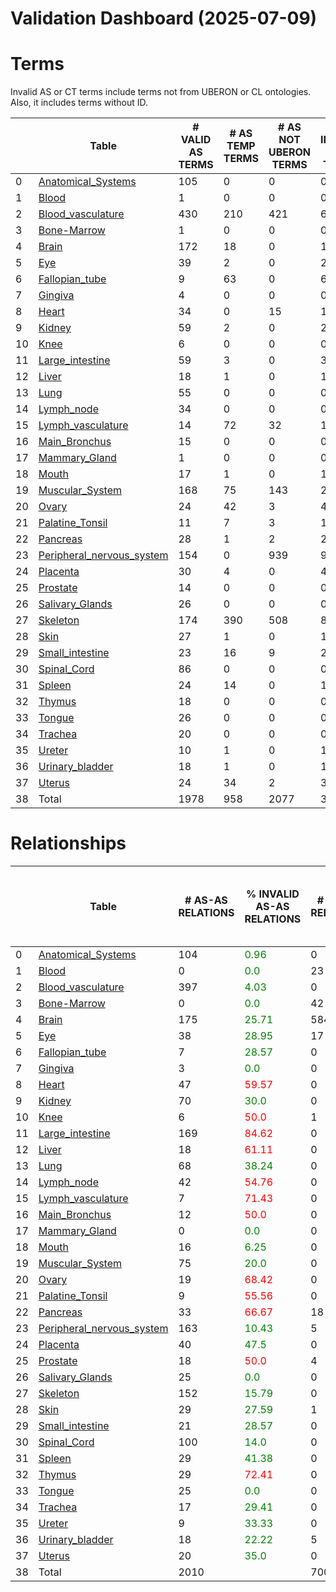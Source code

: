 
Validation Dashboard (2025-07-09)
=================================

# Terms


Invalid AS or CT terms include terms not from UBERON or CL ontologies. Also, it includes terms without ID.

|    | Table                                                            |   # VALID AS TERMS |   # AS TEMP TERMS |   # AS NOT UBERON TERMS |   # INVALID AS TERMS | % INVALID AS TERMS               |   # VALID CT TERMS |   # CT TEMP TERMS |   # CT NOT CL TERMS |   # INVALID CT TERMS | % INVALID CT TERMS               | % INVALID TERMS                  |
|----|------------------------------------------------------------------|--------------------|-------------------|-------------------------|----------------------|----------------------------------|--------------------|-------------------|---------------------|----------------------|----------------------------------|----------------------------------|
|  0 | [Anatomical_Systems](Anatomical_Systems/README.md)               |                105 |                 0 |                       0 |                    0 | <font color='green'>0.0</font>   |                  0 |                 0 |                   0 |                    0 | <font color='green'>0.0</font>   | <font color='green'>0.0</font>   |
|  1 | [Blood](Blood/README.md)                                         |                  1 |                 0 |                       0 |                    0 | <font color='green'>0.0</font>   |                 29 |                 0 |                   0 |                    0 | <font color='green'>0.0</font>   | <font color='green'>0.0</font>   |
|  2 | [Blood_vasculature](Blood_vasculature/README.md)                 |                430 |               210 |                     421 |                  631 | <font color='red'>59.47</font>   |                 10 |                 0 |                   0 |                    0 | <font color='green'>0.0</font>   | <font color='red'>58.92</font>   |
|  3 | [Bone-Marrow](Bone-Marrow/README.md)                             |                  1 |                 0 |                       0 |                    0 | <font color='green'>0.0</font>   |                 47 |                 0 |                   0 |                    0 | <font color='green'>0.0</font>   | <font color='green'>0.0</font>   |
|  4 | [Brain](Brain/README.md)                                         |                172 |                18 |                       0 |                   18 | <font color='green'>9.47</font>  |                622 |                 0 |                   0 |                    0 | <font color='green'>0.0</font>   | <font color='green'>2.22</font>  |
|  5 | [Eye](Eye/README.md)                                             |                 39 |                 2 |                       0 |                    2 | <font color='green'>4.88</font>  |                 33 |                 1 |                   0 |                    1 | <font color='green'>2.94</font>  | <font color='green'>4.0</font>   |
|  6 | [Fallopian_tube](Fallopian_tube/README.md)                       |                  9 |                63 |                       0 |                   63 | <font color='red'>87.5</font>    |                 18 |                 1 |                   0 |                    1 | <font color='green'>5.26</font>  | <font color='red'>70.33</font>   |
|  7 | [Gingiva](Gingiva/README.md)                                     |                  4 |                 0 |                       0 |                    0 | <font color='green'>0.0</font>   |                  1 |                 0 |                   0 |                    0 | <font color='green'>0.0</font>   | <font color='green'>0.0</font>   |
|  8 | [Heart](Heart/README.md)                                         |                 34 |                 0 |                      15 |                   15 | <font color='green'>30.61</font> |                 28 |                 0 |                   0 |                    0 | <font color='green'>0.0</font>   | <font color='green'>19.48</font> |
|  9 | [Kidney](Kidney/README.md)                                       |                 59 |                 2 |                       0 |                    2 | <font color='green'>3.28</font>  |                 67 |                 3 |                   0 |                    3 | <font color='green'>4.29</font>  | <font color='green'>3.82</font>  |
| 10 | [Knee](Knee/README.md)                                           |                  6 |                 0 |                       0 |                    0 | <font color='green'>0.0</font>   |                  2 |                 9 |                   0 |                    9 | <font color='red'>81.82</font>   | <font color='red'>52.94</font>   |
| 11 | [Large_intestine](Large_intestine/README.md)                     |                 59 |                 3 |                       0 |                    3 | <font color='green'>4.84</font>  |                 55 |                 3 |                   0 |                    3 | <font color='green'>5.17</font>  | <font color='green'>5.0</font>   |
| 12 | [Liver](Liver/README.md)                                         |                 18 |                 1 |                       0 |                    1 | <font color='green'>5.26</font>  |                 28 |                 2 |                   1 |                    3 | <font color='green'>9.68</font>  | <font color='green'>8.0</font>   |
| 13 | [Lung](Lung/README.md)                                           |                 55 |                 0 |                       0 |                    0 | <font color='green'>0.0</font>   |                 75 |                 0 |                   0 |                    0 | <font color='green'>0.0</font>   | <font color='green'>0.0</font>   |
| 14 | [Lymph_node](Lymph_node/README.md)                               |                 34 |                 0 |                       0 |                    0 | <font color='green'>0.0</font>   |                 45 |                 0 |                   0 |                    0 | <font color='green'>0.0</font>   | <font color='green'>0.0</font>   |
| 15 | [Lymph_vasculature](Lymph_vasculature/README.md)                 |                 14 |                72 |                      32 |                  104 | <font color='red'>88.14</font>   |                  1 |                 0 |                   0 |                    0 | <font color='green'>0.0</font>   | <font color='red'>87.39</font>   |
| 16 | [Main_Bronchus](Main_Bronchus/README.md)                         |                 15 |                 0 |                       0 |                    0 | <font color='green'>0.0</font>   |                 19 |                 0 |                   0 |                    0 | <font color='green'>0.0</font>   | <font color='green'>0.0</font>   |
| 17 | [Mammary_Gland](Mammary_Gland/README.md)                         |                  1 |                 0 |                       0 |                    0 | <font color='green'>0.0</font>   |                  0 |                10 |                   0 |                   10 | <font color='red'>100.0</font>   | <font color='red'>90.91</font>   |
| 18 | [Mouth](Mouth/README.md)                                         |                 17 |                 1 |                       0 |                    1 | <font color='green'>5.56</font>  |                 11 |                12 |                   0 |                   12 | <font color='red'>52.17</font>   | <font color='green'>31.71</font> |
| 19 | [Muscular_System](Muscular_System/README.md)                     |                168 |                75 |                     143 |                  218 | <font color='red'>56.48</font>   |                  1 |                 0 |                   0 |                    0 | <font color='green'>0.0</font>   | <font color='red'>56.33</font>   |
| 20 | [Ovary](Ovary/README.md)                                         |                 24 |                42 |                       3 |                   45 | <font color='red'>65.22</font>   |                  5 |                11 |                   0 |                   11 | <font color='red'>68.75</font>   | <font color='red'>65.88</font>   |
| 21 | [Palatine_Tonsil](Palatine_Tonsil/README.md)                     |                 11 |                 7 |                       3 |                   10 | <font color='green'>47.62</font> |                 13 |                 4 |                   0 |                    4 | <font color='green'>23.53</font> | <font color='green'>36.84</font> |
| 22 | [Pancreas](Pancreas/README.md)                                   |                 28 |                 1 |                       2 |                    2 | <font color='green'>6.67</font>  |                 28 |                 2 |                   0 |                    2 | <font color='green'>6.67</font>  | <font color='green'>6.67</font>  |
| 23 | [Peripheral_nervous_system](Peripheral_nervous_system/README.md) |                154 |                 0 |                     939 |                  946 | <font color='red'>86.0</font>    |                  7 |               120 |                   0 |                  120 | <font color='red'>94.49</font>   | <font color='red'>86.88</font>   |
| 24 | [Placenta](Placenta/README.md)                                   |                 30 |                 4 |                       0 |                    4 | <font color='green'>11.76</font> |                 23 |                 0 |                   0 |                    0 | <font color='green'>0.0</font>   | <font color='green'>7.02</font>  |
| 25 | [Prostate](Prostate/README.md)                                   |                 14 |                 0 |                       0 |                    0 | <font color='green'>0.0</font>   |                 16 |                 1 |                   1 |                    2 | <font color='green'>11.11</font> | <font color='green'>6.25</font>  |
| 26 | [Salivary_Glands](Salivary_Glands/README.md)                     |                 26 |                 0 |                       0 |                    0 | <font color='green'>0.0</font>   |                  3 |                 0 |                   0 |                    0 | <font color='green'>0.0</font>   | <font color='green'>0.0</font>   |
| 27 | [Skeleton](Skeleton/README.md)                                   |                174 |               390 |                     508 |                  898 | <font color='red'>83.77</font>   |                  1 |                 0 |                   0 |                    0 | <font color='green'>0.0</font>   | <font color='red'>83.69</font>   |
| 28 | [Skin](Skin/README.md)                                           |                 27 |                 1 |                       0 |                    1 | <font color='green'>3.57</font>  |                 37 |                 0 |                   0 |                    0 | <font color='green'>0.0</font>   | <font color='green'>1.54</font>  |
| 29 | [Small_intestine](Small_intestine/README.md)                     |                 23 |                16 |                       9 |                   25 | <font color='red'>52.08</font>   |                 25 |                10 |                   0 |                   10 | <font color='green'>28.57</font> | <font color='green'>42.17</font> |
| 30 | [Spinal_Cord](Spinal_Cord/README.md)                             |                 86 |                 0 |                       0 |                    0 | <font color='green'>0.0</font>   |                  8 |                 0 |                   0 |                    0 | <font color='green'>0.0</font>   | <font color='green'>0.0</font>   |
| 31 | [Spleen](Spleen/README.md)                                       |                 24 |                14 |                       0 |                   14 | <font color='green'>36.84</font> |                 50 |                13 |                   1 |                   13 | <font color='green'>20.63</font> | <font color='green'>26.73</font> |
| 32 | [Thymus](Thymus/README.md)                                       |                 18 |                 0 |                       0 |                    0 | <font color='green'>0.0</font>   |                 50 |                 0 |                   0 |                    0 | <font color='green'>0.0</font>   | <font color='green'>0.0</font>   |
| 33 | [Tongue](Tongue/README.md)                                       |                 26 |                 0 |                       0 |                    0 | <font color='green'>0.0</font>   |                  0 |                 0 |                   0 |                    0 | <font color='green'>0.0</font>   | <font color='green'>0.0</font>   |
| 34 | [Trachea](Trachea/README.md)                                     |                 20 |                 0 |                       0 |                    0 | <font color='green'>0.0</font>   |                 17 |                 0 |                   0 |                    0 | <font color='green'>0.0</font>   | <font color='green'>0.0</font>   |
| 35 | [Ureter](Ureter/README.md)                                       |                 10 |                 1 |                       0 |                    1 | <font color='green'>9.09</font>  |                  4 |                11 |                   0 |                   11 | <font color='red'>73.33</font>   | <font color='green'>46.15</font> |
| 36 | [Urinary_bladder](Urinary_bladder/README.md)                     |                 18 |                 1 |                       0 |                    1 | <font color='green'>5.26</font>  |                 17 |                26 |                   0 |                   26 | <font color='red'>60.47</font>   | <font color='green'>43.55</font> |
| 37 | [Uterus](Uterus/README.md)                                       |                 24 |                34 |                       2 |                   36 | <font color='red'>60.0</font>    |                  1 |                17 |                   0 |                   17 | <font color='red'>94.44</font>   | <font color='red'>67.95</font>   |
| 38 | Total                                                            |               1978 |               958 |                    2077 |                 3041 |                                  |               1397 |               256 |                   3 |                  258 |                                  |                                  |




# Relationships


|    | Table                                                            |   # AS-AS RELATIONS | % INVALID AS-AS RELATIONS        |   # CT-CT RELATIONS | % INVALID CT-CT RELATIONS        |   # CT-AS RELATIONS | % INVALID CT-AS RELATIONS        | # CASES NO PARENT LINK TO CL   | # UNIQUE NO PARENT LINK TO CL   |
|----|------------------------------------------------------------------|---------------------|----------------------------------|---------------------|----------------------------------|---------------------|----------------------------------|--------------------------------|---------------------------------|
|  0 | [Anatomical_Systems](Anatomical_Systems/README.md)               |                 104 | <font color='green'>0.96</font>  |                   0 | <font color='green'>0.0</font>   |                   0 | <font color='green'>0.0</font>   | <font color='green'>0</font>   | <font color='green'>0</font>    |
|  1 | [Blood](Blood/README.md)                                         |                   0 | <font color='green'>0.0</font>   |                  23 | <font color='green'>26.09</font> |                  23 | <font color='red'>100.0</font>   | <font color='green'>0</font>   | <font color='green'>0</font>    |
|  2 | [Blood_vasculature](Blood_vasculature/README.md)                 |                 397 | <font color='green'>4.03</font>  |                   0 | <font color='green'>0.0</font>   |                1307 | <font color='red'>66.18</font>   | <font color='green'>0</font>   | <font color='green'>0</font>    |
|  3 | [Bone-Marrow](Bone-Marrow/README.md)                             |                   0 | <font color='green'>0.0</font>   |                  42 | <font color='green'>40.48</font> |                  42 | <font color='red'>95.24</font>   | <font color='green'>0</font>   | <font color='green'>0</font>    |
|  4 | [Brain](Brain/README.md)                                         |                 175 | <font color='green'>25.71</font> |                 584 | <font color='green'>5.65</font>  |                 588 | <font color='green'>45.07</font> | <font color='green'>0</font>   | <font color='green'>0</font>    |
|  5 | [Eye](Eye/README.md)                                             |                  38 | <font color='green'>28.95</font> |                  17 | <font color='green'>11.76</font> |                  33 | <font color='red'>51.52</font>   | <font color='green'>0</font>   | <font color='green'>0</font>    |
|  6 | [Fallopian_tube](Fallopian_tube/README.md)                       |                   7 | <font color='green'>28.57</font> |                   0 | <font color='green'>0.0</font>   |                  59 | <font color='red'>94.92</font>   | <font color='red'>1</font>     | <font color='red'>1</font>      |
|  7 | [Gingiva](Gingiva/README.md)                                     |                   3 | <font color='green'>0.0</font>   |                   0 | <font color='green'>0.0</font>   |                   1 | <font color='green'>0.0</font>   | <font color='green'>0</font>   | <font color='green'>0</font>    |
|  8 | [Heart](Heart/README.md)                                         |                  47 | <font color='red'>59.57</font>   |                   0 | <font color='green'>0.0</font>   |                 140 | <font color='red'>85.71</font>   | <font color='green'>0</font>   | <font color='green'>0</font>    |
|  9 | [Kidney](Kidney/README.md)                                       |                  70 | <font color='green'>30.0</font>  |                   0 | <font color='green'>0.0</font>   |                  69 | <font color='green'>26.09</font> | <font color='green'>0</font>   | <font color='green'>0</font>    |
| 10 | [Knee](Knee/README.md)                                           |                   6 | <font color='red'>50.0</font>    |                   1 | <font color='red'>100.0</font>   |                   2 | <font color='red'>50.0</font>    | <font color='green'>0</font>   | <font color='green'>0</font>    |
| 11 | [Large_intestine](Large_intestine/README.md)                     |                 169 | <font color='red'>84.62</font>   |                   0 | <font color='green'>0.0</font>   |                 144 | <font color='red'>78.47</font>   | <font color='red'>89</font>    | <font color='red'>3</font>      |
| 12 | [Liver](Liver/README.md)                                         |                  18 | <font color='red'>61.11</font>   |                   0 | <font color='green'>0.0</font>   |                  29 | <font color='red'>75.86</font>   | <font color='red'>1</font>     | <font color='red'>1</font>      |
| 13 | [Lung](Lung/README.md)                                           |                  68 | <font color='green'>38.24</font> |                   0 | <font color='green'>0.0</font>   |                  98 | <font color='green'>27.55</font> | <font color='green'>0</font>   | <font color='green'>0</font>    |
| 14 | [Lymph_node](Lymph_node/README.md)                               |                  42 | <font color='red'>54.76</font>   |                   0 | <font color='green'>0.0</font>   |                  82 | <font color='red'>78.05</font>   | <font color='green'>0</font>   | <font color='green'>0</font>    |
| 15 | [Lymph_vasculature](Lymph_vasculature/README.md)                 |                   7 | <font color='red'>71.43</font>   |                   0 | <font color='green'>0.0</font>   |                  14 | <font color='red'>92.86</font>   | <font color='green'>0</font>   | <font color='green'>0</font>    |
| 16 | [Main_Bronchus](Main_Bronchus/README.md)                         |                  12 | <font color='red'>50.0</font>    |                   0 | <font color='green'>0.0</font>   |                  21 | <font color='red'>90.48</font>   | <font color='green'>0</font>   | <font color='green'>0</font>    |
| 17 | [Mammary_Gland](Mammary_Gland/README.md)                         |                   0 | <font color='green'>0.0</font>   |                   0 | <font color='green'>0.0</font>   |                   0 | <font color='green'>0.0</font>   | <font color='red'>10</font>    | <font color='red'>10</font>     |
| 18 | [Mouth](Mouth/README.md)                                         |                  16 | <font color='green'>6.25</font>  |                   0 | <font color='green'>0.0</font>   |                  28 | <font color='red'>96.43</font>   | <font color='red'>29</font>    | <font color='red'>12</font>     |
| 19 | [Muscular_System](Muscular_System/README.md)                     |                  75 | <font color='green'>20.0</font>  |                   0 | <font color='green'>0.0</font>   |                 168 | <font color='green'>15.48</font> | <font color='green'>0</font>   | <font color='green'>0</font>    |
| 20 | [Ovary](Ovary/README.md)                                         |                  19 | <font color='red'>68.42</font>   |                   0 | <font color='green'>0.0</font>   |                  12 | <font color='red'>66.67</font>   | <font color='red'>288</font>   | <font color='red'>11</font>     |
| 21 | [Palatine_Tonsil](Palatine_Tonsil/README.md)                     |                   9 | <font color='red'>55.56</font>   |                   0 | <font color='green'>0.0</font>   |                  28 | <font color='red'>67.86</font>   | <font color='green'>0</font>   | <font color='green'>0</font>    |
| 22 | [Pancreas](Pancreas/README.md)                                   |                  33 | <font color='red'>66.67</font>   |                  18 | <font color='green'>44.44</font> |                  28 | <font color='red'>82.14</font>   | <font color='green'>0</font>   | <font color='green'>0</font>    |
| 23 | [Peripheral_nervous_system](Peripheral_nervous_system/README.md) |                 163 | <font color='green'>10.43</font> |                   5 | <font color='green'>40.0</font>  |                  28 | <font color='red'>96.43</font>   | <font color='green'>0</font>   | <font color='green'>0</font>    |
| 24 | [Placenta](Placenta/README.md)                                   |                  40 | <font color='green'>47.5</font>  |                   0 | <font color='green'>0.0</font>   |                  57 | <font color='red'>80.7</font>    | <font color='green'>0</font>   | <font color='green'>0</font>    |
| 25 | [Prostate](Prostate/README.md)                                   |                  18 | <font color='red'>50.0</font>    |                   4 | <font color='green'>0.0</font>   |                  14 | <font color='green'>35.71</font> | <font color='red'>1</font>     | <font color='red'>1</font>      |
| 26 | [Salivary_Glands](Salivary_Glands/README.md)                     |                  25 | <font color='green'>0.0</font>   |                   0 | <font color='green'>0.0</font>   |                   3 | <font color='red'>100.0</font>   | <font color='green'>0</font>   | <font color='green'>0</font>    |
| 27 | [Skeleton](Skeleton/README.md)                                   |                 152 | <font color='green'>15.79</font> |                   0 | <font color='green'>0.0</font>   |                 174 | <font color='red'>95.98</font>   | <font color='green'>0</font>   | <font color='green'>0</font>    |
| 28 | [Skin](Skin/README.md)                                           |                  29 | <font color='green'>27.59</font> |                   1 | <font color='green'>0.0</font>   |                  56 | <font color='red'>80.36</font>   | <font color='green'>0</font>   | <font color='green'>0</font>    |
| 29 | [Small_intestine](Small_intestine/README.md)                     |                  21 | <font color='green'>28.57</font> |                   0 | <font color='green'>0.0</font>   |                  56 | <font color='red'>80.36</font>   | <font color='red'>37</font>    | <font color='red'>10</font>     |
| 30 | [Spinal_Cord](Spinal_Cord/README.md)                             |                 100 | <font color='green'>14.0</font>  |                   0 | <font color='green'>0.0</font>   |                  22 | <font color='red'>86.36</font>   | <font color='green'>0</font>   | <font color='green'>0</font>    |
| 31 | [Spleen](Spleen/README.md)                                       |                  29 | <font color='green'>41.38</font> |                   0 | <font color='green'>0.0</font>   |                 107 | <font color='red'>91.59</font>   | <font color='green'>0</font>   | <font color='green'>0</font>    |
| 32 | [Thymus](Thymus/README.md)                                       |                  29 | <font color='red'>72.41</font>   |                   0 | <font color='green'>0.0</font>   |                  64 | <font color='red'>71.88</font>   | <font color='green'>0</font>   | <font color='green'>0</font>    |
| 33 | [Tongue](Tongue/README.md)                                       |                  25 | <font color='green'>0.0</font>   |                   0 | <font color='green'>0.0</font>   |                   0 | <font color='green'>0.0</font>   | <font color='green'>0</font>   | <font color='green'>0</font>    |
| 34 | [Trachea](Trachea/README.md)                                     |                  17 | <font color='green'>29.41</font> |                   0 | <font color='green'>0.0</font>   |                  19 | <font color='red'>84.21</font>   | <font color='green'>0</font>   | <font color='green'>0</font>    |
| 35 | [Ureter](Ureter/README.md)                                       |                   9 | <font color='green'>33.33</font> |                   0 | <font color='green'>0.0</font>   |                   4 | <font color='red'>100.0</font>   | <font color='green'>0</font>   | <font color='green'>0</font>    |
| 36 | [Urinary_bladder](Urinary_bladder/README.md)                     |                  18 | <font color='green'>22.22</font> |                   5 | <font color='red'>100.0</font>   |                  19 | <font color='red'>89.47</font>   | <font color='red'>6</font>     | <font color='red'>6</font>      |
| 37 | [Uterus](Uterus/README.md)                                       |                  20 | <font color='green'>35.0</font>  |                   0 | <font color='green'>0.0</font>   |                   2 | <font color='red'>50.0</font>    | <font color='red'>361</font>   | <font color='red'>17</font>     |
| 38 | Total                                                            |                2010 |                                  |                 700 |                                  |                3541 |                                  | <font color='red'>823</font>   | <font color='red'>72</font>     |



